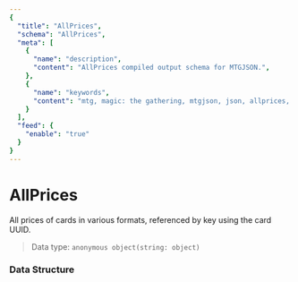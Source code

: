 ```yaml
---
{
  "title": "AllPrices",
  "schema": "AllPrices",
  "meta": [
    {
      "name": "description",
      "content": "AllPrices compiled output schema for MTGJSON.",
    },
    {
      "name": "keywords",
      "content": "mtg, magic: the gathering, mtgjson, json, allprices, all prices",
    }
  ],
  "feed": {
    "enable": "true"
  }
}
---
```


# AllPrices

All prices of cards in various formats, referenced by key using the card UUID.

> Data type: `anonymous object(string: object)`  

### Data Structure

<Documentation/>
